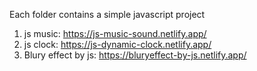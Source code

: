 
Each folder contains a simple javascript project
1. js music: https://js-music-sound.netlify.app/
2. js clock: https://js-dynamic-clock.netlify.app/
3. Blury effect by js: https://bluryeffect-by-js.netlify.app/
